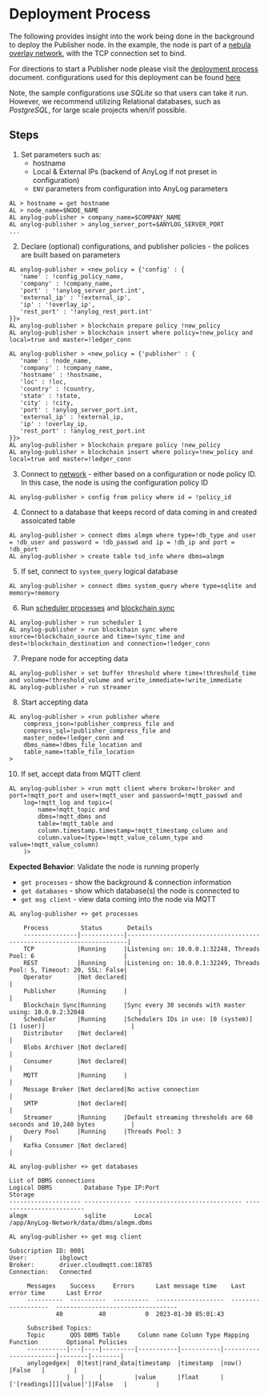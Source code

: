 # Deployment Process
The following provides insight into the work being done in the background to deploy the Publisher node. 
In the example, the node is part of a [nebula overlay network](../Networking%20&%20Security/nebula.md), with the TCP 
connection set to bind. 

For directions to start a Publisher node please visit the [deployment process](deploying_node.md) document.
configurations used for this deployment can be found [here](https://raw.githubusercontent.com/AnyLog-co/deployments/master/docker-compose/anylog-publisher/anylog_configs.env)

Note, the sample configurations use _SQLite_ so that users can take it run. However, we recommend utilizing Relational 
databases, such as _PostgreSQL_, for large scale projects when/if possible.       

## Steps
1. Set parameters such as:
   * hostname
   * Local & External IPs (backend of AnyLog if not preset in configuration)
   * `ENV` parameters from configuration into AnyLog parameters  
```anylog
AL > hostname = get hostname
AL > node_name=$NODE_NAME
AL anylog-publisher > company_name=$COMPANY_NAME
AL anylog-publisher > anylog_server_port=$ANYLOG_SERVER_PORT
...
```

2. Declare (optional) configurations, and publisher policies - the polices are built based on parameters
```anylog
AL anylog-publisher > <new_policy = {'config' : {
   'name' : !config_policy_name,
   'company' : !company_name,
   'port' : '!anylog_server_port.int',
   'external_ip' : '!external_ip',
   'ip' : '!overlay_ip',
   'rest_port' : '!anylog_rest_port.int'
}}>
AL anylog-publisher > blockchain prepare policy !new_policy
AL anylog-publisher > blockchain insert where policy=!new_policy and local=true and master=!ledger_conn

AL anylog-publisher > <new_policy = {'publisher' : {
   'name' : !node_name,
   'company' : !company_name,
   'hostname' : !hostname,
   'loc' : !loc,
   'country' : !country,
   'state' : !state,
   'city' : !city,
   'port' : !anylog_server_port.int,
   'external_ip' : !external_ip,
   'ip' : !overlay_ip,
   'rest_port' : !anylog_rest_port.int
}}>
AL anylog-publisher > blockchain prepare policy !new_policy
AL anylog-publisher > blockchain insert where policy=!new_policy and local=true and master=!ledger_conn
```

3. Connect to [network](../../network%20configuration.md) - either based on a configuration or node policy ID. In this case, 
the node is using the configuration policy ID
```anylog  
AL anylog-publisher > config from policy where id = !policy_id
```

4. Connect to a database that keeps record of data coming in and created assoicated table  
```anylog
AL anylog-publisher > connect dbms almgm where type=!db_type and user = !db_user and password = !db_passwd and ip = !db_ip and port = !db_port
AL anylog-publisher > create table tsd_info where dbms=almgm
```
5. If set, connect to `system_query` logical database 
```anylog
AL anylog-publisher > connect dbms system_query where type=sqlite and memory=!memory
```

6. Run [scheduler processes](../../background%20processes.md#scheduler-process) and [blockchain sync](../../background%20processes.md#blockchain-synchronizer)
```anylog
AL anylog-publisher > run scheduler 1
AL anylog-publisher > run blockchain sync where source=!blockchain_source and time=!sync_time and dest=!blockchain_destination and connection=!ledger_conn
```

7. Prepare node for accepting data 
```anylog
AL anylog-publisher > set buffer threshold where time=!threshold_time and volume=!threshold_volume and write_immediate=!write_immediate
AL anylog-publisher > run streamer
```

8. Start accepting data
```anylog
AL anylog-publisher > <run publisher where
    compress_json=!publisher_compress_file and 
    compress_sql=!publisher_compress_file and
    master_node=!ledger_conn and
    dbms_name=!dbms_file_location and
    table_name=!table_file_location
>
```

10. If set, accept data from MQTT client
```anylog
AL anylog-publisher > <run mqtt client where broker=!broker and port=!mqtt_port and user=!mqtt_user and password=!mqtt_passwd and
    log=!mqtt_log and topic=(
        name=!mqtt_topic and
        dbms=!mqtt_dbms and
        table=!mqtt_table and
        column.timestamp.timestamp=!mqtt_timestamp_column and
        column.value=(type=!mqtt_value_column_type and value=!mqtt_value_column)
    )>
```

**Expected Behavior**: Validate the node is running properly
* `get processes` - show the background & connection information
* `get databases` - show which database(s) the node is connected to  
* `get msg client` - view data coming into the node via MQTT
```anylog
AL anylog-publisher +> get processes 

    Process         Status       Details                                                                
    ---------------|------------|----------------------------------------------------------------------|
    TCP            |Running     |Listening on: 10.0.0.1:32248, Threads Pool: 6                         |
    REST           |Running     |Listening on: 10.0.0.1:32249, Threads Pool: 5, Timeout: 20, SSL: False|
    Operator       |Not declared|                                                                      |
    Publisher      |Running     |                                                                      |
    Blockchain Sync|Running     |Sync every 30 seconds with master using: 10.0.0.2:32048               |
    Scheduler      |Running     |Schedulers IDs in use: [0 (system)] [1 (user)]                        |
    Distributor    |Not declared|                                                                      |
    Blobs Archiver |Not declared|                                                                      |
    Consumer       |Not declared|                                                                      |
    MQTT           |Running     |                                                                      |
    Message Broker |Not declared|No active connection                                                  |
    SMTP           |Not declared|                                                                      |
    Streamer       |Running     |Default streaming thresholds are 60 seconds and 10,240 bytes          |
    Query Pool     |Running     |Threads Pool: 3                                                       |
    Kafka Consumer |Not declared|                                                                      |

AL anylog-publisher +> get databases 

List of DBMS connections
Logical DBMS         Database Type IP:Port                        Storage
-------------------- ------------- ------------------------------ -------------------------
almgm                sqlite        Local                          /app/AnyLog-Network/data/dbms/almgm.dbms

AL anylog-publisher +> get msg client 

Subscription ID: 0001
User:         ibglowct
Broker:       driver.cloudmqtt.com:18785
Connection:   Connected

     Messages    Success     Errors      Last message time    Last error time      Last Error
     ----------  ----------  ----------  -------------------  -------------------  ----------------------------------
             40          40           0  2023-01-30 05:01:43
     
     Subscribed Topics:
     Topic       QOS DBMS Table     Column name Column Type Mapping Function        Optional Policies 
     -----------|---|----|---------|-----------|-----------|-----------------------|--------|--------|
     anylogedgex|  0|test|rand_data|timestamp  |timestamp  |now()                  |False   |        |
                |   |    |         |value      |float      |['[readings][][value]']|False   |        |
```

